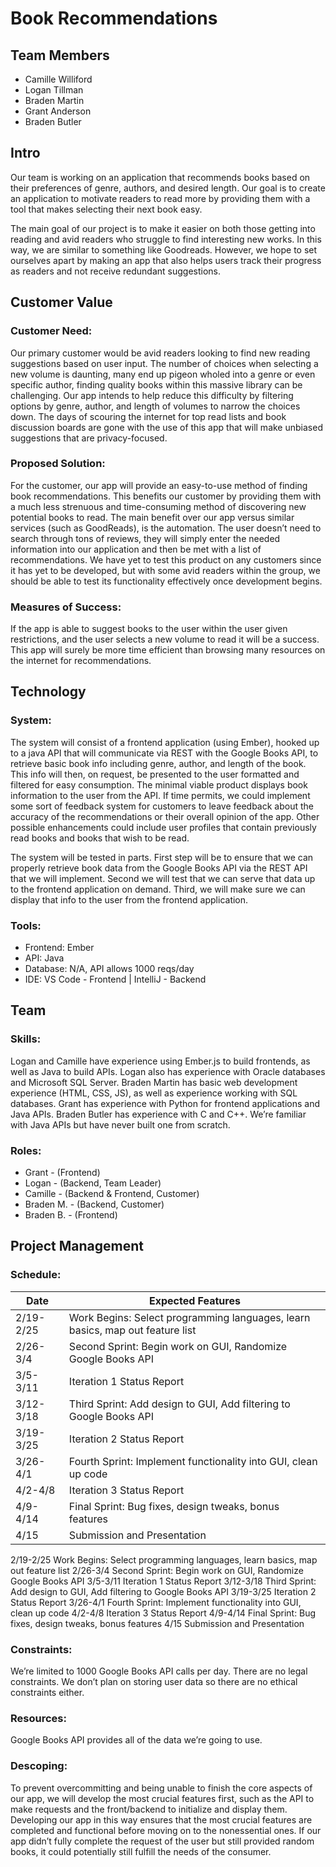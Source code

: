 # Book Recommendations

## Team Members

* Camille Williford
* Logan Tillman
* Braden Martin
* Grant Anderson
* Braden Butler

## Intro

Our team is working on an application that recommends books based on their preferences of genre, authors, and desired length. Our goal is to create an application to motivate readers to read more by providing them with a tool that makes selecting their next book easy.
    
The main goal of our project is to make it easier on both those getting into reading and avid readers who struggle to find interesting new works. In this way, we are similar to something like Goodreads. However, we hope to set ourselves apart by making an app that also helps users track their progress as readers and not receive redundant suggestions.

## Customer Value

### Customer Need:

Our primary customer would be avid readers looking to find new reading suggestions based on user input. The number of choices when selecting a new volume is daunting, many end up pigeon wholed into a genre or even specific author, finding quality books within this massive library can be challenging. Our app intends to help reduce this difficulty by filtering options by genre, author, and length of volumes to narrow the choices down. The days of scouring the internet for top read lists and book discussion boards are gone with the use of this app that will make unbiased suggestions that are privacy-focused.

### Proposed Solution:

For the customer, our app will provide an easy-to-use method of finding book recommendations. This benefits our customer by providing them with a much less strenuous and time-consuming method of discovering new potential books to read. The main benefit over our app versus similar services (such as GoodReads), is the automation. The user doesn’t need to search through tons of reviews, they will simply enter the needed information into our application and then be met with a list of recommendations. We have yet to test this product on any customers since it has yet to be developed, but with some avid readers within the group, we should be able to test its functionality effectively once development begins.

### Measures of Success: 

If the app is able to suggest books to the user within the user given restrictions, and the user selects a new volume to read it will be a success. This app will surely be more time efficient than browsing many resources on the internet for recommendations.

## Technology

### System: 
	
The system will consist of a frontend application (using Ember), hooked up to a java API that will communicate via REST with the Google Books API, to retrieve basic book info including genre, author, and length of the book. This info will then, on request, be presented to the user formatted and filtered for easy consumption. The minimal viable product displays book information to the user from the API. If time permits, we could implement some sort of feedback system for customers to leave feedback about the accuracy of the recommendations or their overall opinion of the app. Other possible enhancements could include user profiles that contain previously read books and books that wish to be read.

The system will be tested in parts. First step will be to ensure that we can properly retrieve book data from the Google Books API via the REST API that we will implement. Second we will test that we can serve that data up to the frontend application on demand. Third, we will make sure we can display that info to the user from the frontend application.


### Tools:

* Frontend: Ember
* API: Java
* Database: N/A, API allows 1000 reqs/day
* IDE: VS Code - Frontend | IntelliJ - Backend

## Team

### Skills:

Logan and Camille have experience using Ember.js to build frontends, as well as Java to build APIs. Logan also has experience with Oracle databases and Microsoft SQL Server. Braden Martin has basic web development experience (HTML, CSS, JS), as well as experience working with SQL databases. Grant has experience with Python for frontend applications and Java APIs. Braden Butler has experience with C and C++. We’re familiar with Java APIs but have never built one from scratch.

### Roles:

* Grant - (Frontend)
* Logan - (Backend, Team Leader)
* Camille - (Backend & Frontend, Customer)
* Braden M. - (Backend, Customer)
* Braden B. - (Frontend)

## Project Management

### Schedule:
| Date | Expected Features |
| ----- | ----------------- |
| 2/19-2/25 | Work Begins: Select programming languages, learn basics, map out feature list |
| 2/26-3/4 | Second Sprint: Begin work on GUI, Randomize Google Books API
| 3/5-3/11 | Iteration 1 Status Report |
| 3/12-3/18 | Third Sprint: Add design to GUI, Add filtering to Google Books API |
| 3/19-3/25 | Iteration 2 Status Report |
| 3/26-4/1 | Fourth Sprint: Implement functionality into GUI, clean up code |
| 4/2-4/8 | Iteration 3 Status Report |
| 4/9-4/14 | Final Sprint: Bug fixes, design tweaks, bonus features
| 4/15 | Submission and Presentation |


2/19-2/25          Work Begins: Select programming languages, learn basics, map out feature list
2/26-3/4           Second Sprint: Begin work on GUI, Randomize Google Books API
3/5-3/11           Iteration 1 Status Report
3/12-3/18          Third Sprint: Add design to GUI, Add filtering to Google Books API
3/19-3/25          Iteration 2 Status Report
3/26-4/1           Fourth Sprint: Implement functionality into GUI, clean up code
4/2-4/8            Iteration 3 Status Report
4/9-4/14           Final Sprint: Bug fixes, design tweaks, bonus features
4/15               Submission and Presentation

### Constraints:
	
We’re limited to 1000 Google Books API calls per day. There are no legal constraints. We don’t plan on storing user data so there are no ethical constraints either.

### Resources:

Google Books API provides all of the data we’re going to use.

### Descoping: 

To prevent overcommitting and being unable to finish the core aspects of our app, we will develop the most crucial features first, such as the API to make requests and the front/backend to initialize and display them. Developing our app in this way ensures that the most crucial features are completed and functional before moving on to the nonessential ones. If our app didn’t fully complete the request of the user but still provided random books, it could potentially still fulfill the needs of the consumer.
